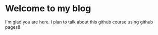 # Welcome to my blog

I'm glad you are here. I plan to talk about this github course using github pages!!
